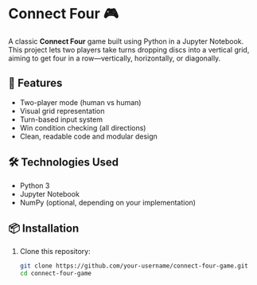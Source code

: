 # Connect Four 🎮

A classic **Connect Four** game built using Python in a Jupyter Notebook. This project lets two players take turns dropping discs into a vertical grid, aiming to get four in a row—vertically, horizontally, or diagonally.

## 🧠 Features

- Two-player mode (human vs human)
- Visual grid representation
- Turn-based input system
- Win condition checking (all directions)
- Clean, readable code and modular design

## 🛠️ Technologies Used

- Python 3
- Jupyter Notebook
- NumPy (optional, depending on your implementation)

## 📦 Installation

1. Clone this repository:
   ```bash
   git clone https://github.com/your-username/connect-four-game.git
   cd connect-four-game
